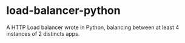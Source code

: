 # load-balancer-python
A HTTP Load balancer wrote in Python, balancing between at least 4 instances of 2 distincts apps.
